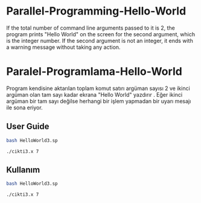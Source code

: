 # Parallel-Programming-Hello-World
If the total number of command line arguments passed to it is 2, the program prints "Hello World" on the screen for the second argument, which is the integer number. If the second argument is not an integer, it ends with a warning message without taking any action.


# Paralel-Programlama-Hello-World
Program kendisine aktarılan toplam komut satırı argüman sayısı 2 ve ikinci argüman olan tam sayı kadar ekrana "Hello World" yazdırır . Eğer ikinci argüman bir tam sayı değilse herhangi bir işlem yapmadan bir uyarı mesajı ile sona eriyor.


## User Guide

``` bash
bash HelloWorld3.sp
```

``` cikti
./cikti3.x 7
```

## Kullanım

``` bash
bash HelloWorld3.sp
```

``` cikti
./cikti3.x 7
```
